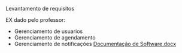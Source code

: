 Levantamento de requisitos

EX dado pelo professor:

* Gerenciamento de usuarios
* Gerenciamento de agendamento
* Gerenciamento de notificações
[Documentação de Software.docx](https://github.com/tbgbarros/PI-2-DSM2SEM/files/11483153/Documentacao.de.Software.docx)
